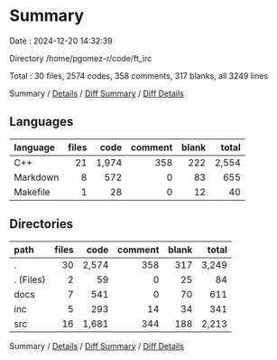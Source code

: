# Summary

Date : 2024-12-20 14:32:39

Directory /home/pgomez-r/code/ft_irc

Total : 30 files,  2574 codes, 358 comments, 317 blanks, all 3249 lines

Summary / [Details](details.md) / [Diff Summary](diff.md) / [Diff Details](diff-details.md)

## Languages
| language | files | code | comment | blank | total |
| :--- | ---: | ---: | ---: | ---: | ---: |
| C++ | 21 | 1,974 | 358 | 222 | 2,554 |
| Markdown | 8 | 572 | 0 | 83 | 655 |
| Makefile | 1 | 28 | 0 | 12 | 40 |

## Directories
| path | files | code | comment | blank | total |
| :--- | ---: | ---: | ---: | ---: | ---: |
| . | 30 | 2,574 | 358 | 317 | 3,249 |
| . (Files) | 2 | 59 | 0 | 25 | 84 |
| docs | 7 | 541 | 0 | 70 | 611 |
| inc | 5 | 293 | 14 | 34 | 341 |
| src | 16 | 1,681 | 344 | 188 | 2,213 |

Summary / [Details](details.md) / [Diff Summary](diff.md) / [Diff Details](diff-details.md)